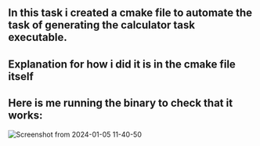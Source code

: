 ## In this task i created a cmake file to automate the task of generating the calculator task executable.

## Explanation for how i did it is in the cmake file itself

## Here is me running the binary to check that it works:

![Screenshot from 2024-01-05 11-40-50](https://github.com/omartarek376/Embedded-Linux/assets/111865747/488a467a-cca1-465b-8dd6-7ae978d77070)
